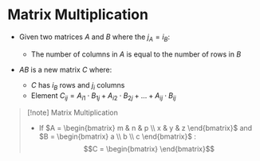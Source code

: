 # Matrix Multiplication
- Given two matrices $A$ and $B$ where the $j_A = i_B$:
	- The number of columns in $A$ is equal to the number of rows in $B$

- $AB$ is a new matrix $C$ where:
	- $C$ has $i_{B}$ rows and $j_{i}$ columns
	- Element $C_{ij} = A_{i1} \cdot B_{1j} + A_{i2} \cdot B_{2j} + \ldots + A_{ij} \cdot B_{ij}$

> [!note] Matrix Multiplication
> - If $A = \begin{bmatrix} m & n & p \\ x & y & z \end{bmatrix}$ and $B = \begin{bmatrix} a \\ b \\ c \end{bmatrix}$ :
> $$C = \begin{bmatrix}  \end{bmatrix}$$
